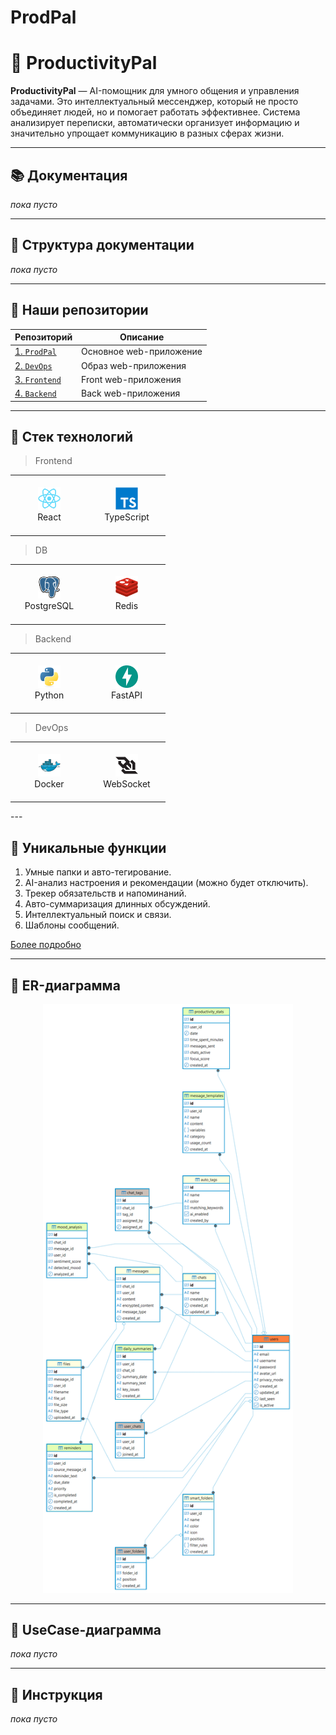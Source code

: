 # ProdPal
<h1 align="left" id="stocktaking-inc">🏦 ProductivityPal</h1>

**ProductivityPal** — AI-помощник для умного общения и управления задачами. Это интеллектуальный мессенджер, который не просто объединяет людей, но и помогает работать эффективнее. Система анализирует переписки, автоматически организует информацию и значительно упрощает коммуникацию в разных сферах жизни.

---
<h2 align="left" id="stocktaking-stack">📚 Документация</h2>
<em>пока пусто</em>

---
<h2 align="left" id="stocktaking-stack">📑 Структура документации</h2>
<em>пока пусто</em>

---
<h2 align="left" id="stocktaking-reps">🚄 Наши репозитории</h2>

| Репозиторий | Описание |
|---------|------------|
| [1. `ProdPal`](https://github.com/Seniors-Pomidors/ProdPal) | Основное web-приложение |
| [2. `DevOps`](https://github.com/Seniors-Pomidors/DevOps) | Образ web-приложения |
| [3. `Frontend`](https://github.com/Seniors-Pomidors/Frontend) | Front web-приложения |
| [4. `Backend`](https://github.com/Seniors-Pomidors/Backend) | Back web-приложения |

---

<h2 align="left" id="stocktaking-stack">🛫 Стек технологий</h2>

> Frontend

<table width='100%'>
  <tr>
    <td align="center" width="110" height="90">
      <a href="#stocktaking-stack">
        <img
          src="https://github.com/devicons/devicon/blob/master/icons/react/react-original.svg"
          width="36"
          height="36"
          alt="React"
        />
      </a>
      <br>React
    </td>
    <td align="center" width="110" height="90">
      <a href="#stocktaking-stack">
        <img
          src="https://raw.githubusercontent.com/devicons/devicon/1119b9f84c0290e0f0b38982099a2bd027a48bf1/icons/typescript/typescript-original.svg"
          width="36"
          height="36"
          alt="TypeScript"
        />
      </a>
      <br>TypeScript
    </td>
  </tr>
</table>

> DB

<table width='100%'>
  <tr>
    <td align="center" width="110" height="90">
      <a href="#stocktaking-stack">
        <img src="https://github.com/devicons/devicon/blob/master/icons/postgresql/postgresql-original.svg" width="36" height="36" alt="PostgreSQL" />
      </a>
      <br>PostgreSQL
    </td>
    <td align="center" width="110" height="90">
      <a href="#stocktaking-stack">
        <img src="https://github.com/devicons/devicon/blob/master/icons/redis/redis-original.svg" width="36" height="36" alt="Redis" />
      </a>
      <br>Redis
    </td>
  </tr>
</table>

> Backend

<table width='100%'>
  <tr>
    <td align="center" width="110" height="90">
      <a href="#stocktaking-stack">
        <img src="https://github.com/devicons/devicon/blob/master/icons/python/python-original.svg" width="36" height="36" alt="Python" />
      </a>
      <br>Python
    </td>
    <td align="center" width="110" height="90">
      <a href="#stocktaking-stack">
        <img src="https://github.com/devicons/devicon/blob/master/icons/fastapi/fastapi-original.svg" width="36" height="36" alt="FastAPI" />
      </a>
      <br>FastAPI
    </td>
  </tr>
</table>

> DevOps

<table width='100%'>
  <tr>
    <td align='center' width='110' height='90'>
      <a href='#stocktaking-stack'>
        <img src='https://github.com/devicons/devicon/blob/master/icons/docker/docker-original.svg' width='36' height='36' alt='Docker'>
      </a>
      <br>Docker
    </td>
    <td align='center' width='110' height='90'>
      <a href='#stocktaking-stack'>
        <img src="https://raw.githubusercontent.com/mariya268/test_repository/main/images/websocket.png"
        width='36' height='36' alt='WebSocket'>
      </a>
      <br>WebSocket
    </td>
  </tr>
</table>
---
<h2 align="left" id="stocktaking-stack">🦦 Уникальные функции</h2>

1. Умные папки и авто-тегирование.
2. AI-анализ настроения и рекомендации (можно будет отключить).
3. Трекер обязательств и напоминаний.
4. Авто-суммаризация длинных обсуждений.
5. Интеллектуальный поиск и связи.
6. Шаблоны сообщений.

[Более подробно](https://docs.google.com/document/d/10r0pAXr0ZrRTzOjaSpHBbzaKvP4w0hxIulriU4n-hRY/edit?tab=t.0)

---

<h2 align="left" id="stocktaking-stack">🦢 ER-диаграмма</h2>
<p align="center">
  <img src="https://raw.githubusercontent.com/mariya268/test_repository/main/images/prodpal_erd.png" 
       alt="ProdPal ERD" 
       width="400">
</p>

---

<h2 align="left" id="stocktaking-stack">🦜 UseCase-диаграмма</h2>
<em>пока пусто</em>

---
<h2 align="left" id="stocktaking-stack">🐣 Инструкция</h2>
<em>пока пусто</em>
